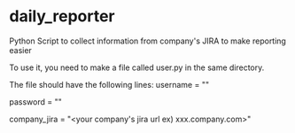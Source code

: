 # daily_reporter
Python Script to collect information from company's JIRA to make reporting easier

To use it, you need to make a file called user.py in the same directory. 

The file should have the following lines:
username = "<your username for JIRA>" 

password = "<your password for JIRA>"

company_jira = "<your company's jira url ex) xxx.company.com>"
